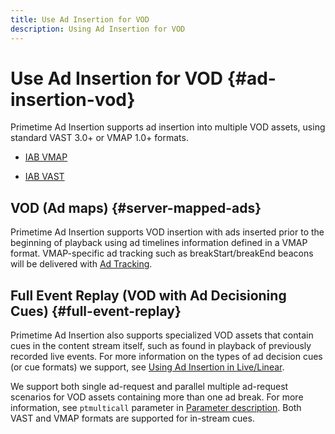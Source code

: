 ```yaml
---
title: Use Ad Insertion for VOD
description: Using Ad Insertion for VOD
---
```


# Use Ad Insertion for VOD {#ad-insertion-vod}

Primetime Ad Insertion supports ad insertion into multiple VOD assets, using standard VAST 3.0+ or VMAP 1.0+ formats.

* [IAB VMAP](https://www.iab.com/wp-content/uploads/2015/06/VMAPv1_0.pdf)

* [IAB VAST](https://www.iab.com/wp-content/uploads/2015/06/VASTv3_0.pdf)

## VOD (Ad maps) {#server-mapped-ads}

Primetime Ad Insertion supports VOD insertion with ads inserted prior to the beginning of playback using ad timelines information defined in a VMAP format.  VMAP-specific ad tracking such as breakStart/breakEnd beacons will be delivered with [Ad Tracking](set-up-ad-tracking.md).

## Full Event Replay (VOD with Ad Decisioning Cues) {#full-event-replay}

Primetime Ad Insertion also supports specialized VOD assets that contain cues in the content stream itself, such as found in playback of previously recorded live events. For more information on the types of ad decision cues (or cue formats) we support, see [Using Ad Insertion in Live/Linear](ad-insertion-live-linear-stream.md).

We support both single ad-request and parallel multiple ad-request scenarios for VOD assets containing more than one ad break. For more information, see `ptmulticall` parameter in [Parameter description](/help/primetime-ad-insertion/technical-reference/bootstrap-api.md). Both VAST and VMAP formats are supported for in-stream cues.
